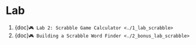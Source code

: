 # Lab
1. {doc}`🎮 Lab 2: Scrabble Game Calculator <./1_lab_scrabble>`
2. {doc}`🎮 Building a Scrabble Word Finder <./2_bonus_lab_scrabble>`